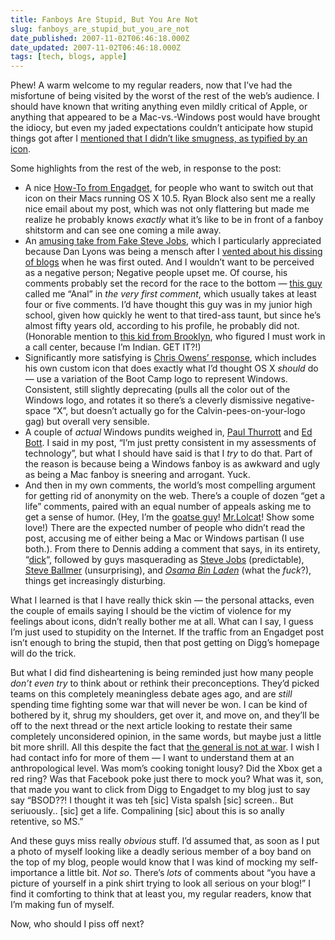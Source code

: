 ```yaml
---
title: Fanboys Are Stupid, But You Are Not
slug: fanboys_are_stupid_but_you_are_not
date_published: 2007-11-02T06:46:18.000Z
date_updated: 2007-11-02T06:46:18.000Z
tags: [tech, blogs, apple]
---
```


Phew! A warm welcome to my regular readers, now that I’ve had the misfortune of being visited by the worst of the rest of the web’s audience. I should have known that writing anything even mildly critical of Apple, or anything that appeared to be a Mac-vs.-Windows post would have brought the idiocy, but even my jaded expectations couldn’t anticipate how stupid things got after I [mentioned that I didn’t like smugness, as typified by an icon](/2007/10/smug-ugly).

Some highlights from the rest of the web, in response to the post:

- A nice [How-To from Engadget](http://www.engadget.com/2007/10/30/mini-how-to-remove-the-windows-bsod-icon-in-leopard-make-os-x-a-little-less-smug/), for people who want to switch out that icon on their Macs running OS X 10.5. Ryan Block also sent me a really nice email about my post, which was not only flattering but made me realize he probably knows *exactly* what it’s like to be in front of a fanboy shitstorm and can see one coming a mile away.
- An [amusing take from Fake Steve Jobs](https://www.fakesteve.net/2007/10/wow-some-guy-named-anil-is-unloading-on.html), which I particularly appreciated because Dan Lyons was being a mensch after I [vented about his dissing of blogs](/2007/08/fake-steve-jobs-and-the-triumph-of-blogs) when he was first outed. And I wouldn’t want to be perceived as a negative person; Negative people upset me. Of course, his comments probably set the record for the race to the bottom — [this guy](http://www.blogger.com/profile/15814355093119923620) called me “Anal” in *the very first comment*, which usually takes at least four or five comments. I’d have thought this guy was in my junior high school, given how quickly he went to that tired-ass taunt, but since he’s almost fifty years old, according to his profile, he probably did not. (Honorable mention to [this kid from Brooklyn](http://www.blogger.com/profile/08217555145877691027), who figured I must work in a call center, because I’m Indian. GET IT?!)
- Significantly more satisfying is [Chris Owens’ response](http://web.archive.org/web/20210416033256/http://www.ocell.net/blog/2007/10/my-windows-icon-for-leopard.html), which includes his own custom icon that does exactly what I’d thought OS X *should* do — use a variation of the Boot Camp logo to represent Windows. Consistent, still slightly deprecating (pulls all the color out of the Windows logo, and rotates it so there’s a cleverly dismissive negative-space “X”, but doesn’t actually go for the Calvin-pees-on-your-logo gag) but overall very sensible.
- A couple of *actual* Windows pundits weighed in, [Paul Thurrott](https://www.itprotoday.com/sometimes-hubris-comes-back-bite-you) and [Ed Bott](https://web.archive.org/web/20071104230646/http://www.edbott.com/weblog/?p=1805). I said in my post, “I’m just pretty consistent in my assessments of technology”, but what I should have said is that I *try* to do that. Part of the reason is because being a Windows fanboy is as awkward and ugly as being a Mac fanboy is sneering and arrogant. Yuck.
- And then in my own comments, the world’s most compelling argument for getting rid of anonymity on the web. There’s a couple of dozen “get a life” comments, paired with an equal number of appeals asking me to get a sense of humor. (Hey, I’m the [goatse guy](/2006/07/the-goatse-tshi)! [Mr.](/2007/07/pidginholed)[Lolcat](/2007/08/the-lol-street-journal)! Show some love!) There are the expected number of people who didn’t read the post, accusing me of either being a Mac or Windows partisan (I use both.). From there to Dennis adding a comment that says, in its entirety, “[dick](/2007/10/smug-ugly#comment-261568)“, followed by guys masquerading as [Steve Jobs](/2007/10/smug-ugly#comment-261586) (predictable), [Steve Ballmer](/2007/10/smug-ugly#comment-261602) (unsurprising), and *[Osama Bin Laden](/2007/10/smug-ugly#comment-261596)* (what the *fuck*?), things get increasingly disturbing.

What I learned is that I have really thick skin — the personal attacks, even the couple of emails saying I should be the victim of violence for my feelings about icons, didn’t really bother me at all. What can I say, I guess I’m just used to stupidity on the Internet. If the traffic from an Engadget post isn’t enough to bring the stupid, then that post getting on Digg’s homepage will do the trick.

But what I did find disheartening is being reminded just how many people *don’t even try* to think about or rethink their preconceptions. They’d picked teams on this completely meaningless debate ages ago, and are *still* spending time fighting some war that will never be won. I can be kind of bothered by it, shrug my shoulders, get over it, and move on, and they’ll be off to the next thread or the next article looking to restate their same completely unconsidered opinion, in the same words, but maybe just a little bit more shrill. All this despite the fact that [the general is not at war](http://www.youtube.com/watch?v=WxOp5mBY9IY). I wish I had contact info for more of them — I want to understand them at an anthropological level. Was mom’s cooking tonight lousy? Did the Xbox get a red ring? Was that Facebook poke just there to mock you? What was it, son, that made you want to click from Digg to Engadget to my blog just to say say “BSOD??! I thought it was teh [sic] Vista spalsh [sic] screen.. But seriuously.. [sic] get a life. Compalining [sic] about this is so anally retentive, so MS.”

And these guys miss really *obvious* stuff. I’d assumed that, as soon as I put a photo of myself looking like a deadly serious member of a boy band on the top of my blog, people would know that I was kind of mocking my self-importance a little bit. *Not so*. There’s *lots* of comments about “you have a picture of yourself in a pink shirt trying to look all serious on your blog!” I find it comforting to think that at least you, my regular readers, know that I’m making fun of myself.

Now, who should I piss off next?
